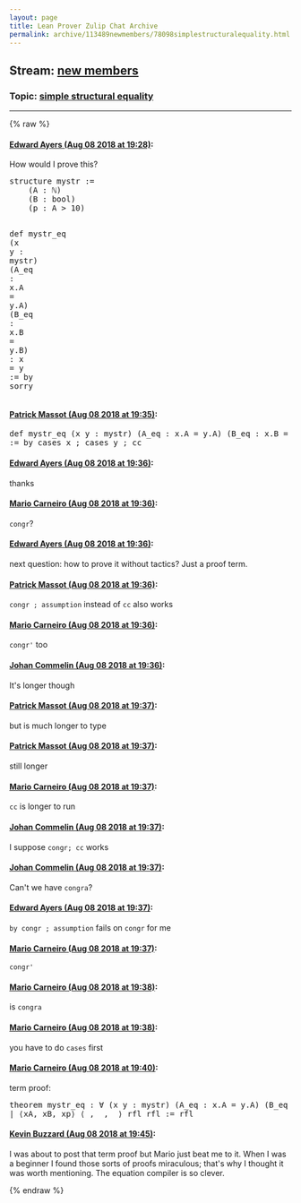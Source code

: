 ```yaml
---
layout: page
title: Lean Prover Zulip Chat Archive 
permalink: archive/113489newmembers/78098simplestructuralequality.html
---
```


## Stream: [new members](index.html)
### Topic: [simple structural equality](78098simplestructuralequality.html)

---


{% raw %}
#### [ Edward Ayers (Aug 08 2018 at 19:28)](https://leanprover.zulipchat.com/#narrow/stream/113489-new%20members/topic/simple%20structural%20equality/near/131121507):
<p>How would I prove this?</p>
<div class="codehilite"><pre><span></span><span class="kn">structure</span> <span class="n">mystr</span> <span class="o">:=</span>
    <span class="o">(</span><span class="n">A</span> <span class="o">:</span> <span class="bp">ℕ</span><span class="o">)</span>
    <span class="o">(</span><span class="n">B</span> <span class="o">:</span> <span class="n">bool</span><span class="o">)</span>
    <span class="o">(</span><span class="n">p</span> <span class="o">:</span> <span class="n">A</span> <span class="bp">&gt;</span> <span class="mi">10</span><span class="o">)</span>

<span class="n">def</span> <span class="n">mystr_eq</span> <span class="o">(</span><span class="n">x</span> <span class="n">y</span> <span class="o">:</span> <span class="n">mystr</span><span class="o">)</span> <span class="o">(</span><span class="n">A_eq</span> <span class="o">:</span> <span class="n">x</span><span class="bp">.</span><span class="n">A</span> <span class="bp">=</span> <span class="n">y</span><span class="bp">.</span><span class="n">A</span><span class="o">)</span> <span class="o">(</span><span class="n">B_eq</span> <span class="o">:</span> <span class="n">x</span><span class="bp">.</span><span class="n">B</span> <span class="bp">=</span> <span class="n">y</span><span class="bp">.</span><span class="n">B</span><span class="o">)</span> <span class="o">:</span> <span class="n">x</span> <span class="bp">=</span> <span class="n">y</span>
<span class="o">:=</span> <span class="k">by</span> <span class="n">sorry</span>
</pre></div>

#### [ Patrick Massot (Aug 08 2018 at 19:35)](https://leanprover.zulipchat.com/#narrow/stream/113489-new%20members/topic/simple%20structural%20equality/near/131121866):
<div class="codehilite"><pre><span></span><span class="n">def</span> <span class="n">mystr_eq</span> <span class="o">(</span><span class="n">x</span> <span class="n">y</span> <span class="o">:</span> <span class="n">mystr</span><span class="o">)</span> <span class="o">(</span><span class="n">A_eq</span> <span class="o">:</span> <span class="n">x</span><span class="bp">.</span><span class="n">A</span> <span class="bp">=</span> <span class="n">y</span><span class="bp">.</span><span class="n">A</span><span class="o">)</span> <span class="o">(</span><span class="n">B_eq</span> <span class="o">:</span> <span class="n">x</span><span class="bp">.</span><span class="n">B</span> <span class="bp">=</span> <span class="n">y</span><span class="bp">.</span><span class="n">B</span><span class="o">)</span> <span class="o">:</span> <span class="n">x</span> <span class="bp">=</span> <span class="n">y</span>
<span class="o">:=</span> <span class="k">by</span> <span class="n">cases</span> <span class="n">x</span> <span class="bp">;</span> <span class="n">cases</span> <span class="n">y</span> <span class="bp">;</span> <span class="n">cc</span>
</pre></div>

#### [ Edward Ayers (Aug 08 2018 at 19:36)](https://leanprover.zulipchat.com/#narrow/stream/113489-new%20members/topic/simple%20structural%20equality/near/131121909):
<p>thanks</p>

#### [ Mario Carneiro (Aug 08 2018 at 19:36)](https://leanprover.zulipchat.com/#narrow/stream/113489-new%20members/topic/simple%20structural%20equality/near/131121919):
<p><code>congr</code>?</p>

#### [ Edward Ayers (Aug 08 2018 at 19:36)](https://leanprover.zulipchat.com/#narrow/stream/113489-new%20members/topic/simple%20structural%20equality/near/131121937):
<p>next question: how to prove it without tactics? Just a proof term.</p>

#### [ Patrick Massot (Aug 08 2018 at 19:36)](https://leanprover.zulipchat.com/#narrow/stream/113489-new%20members/topic/simple%20structural%20equality/near/131121944):
<p><code>congr ; assumption</code> instead of <code>cc</code> also works</p>

#### [ Mario Carneiro (Aug 08 2018 at 19:36)](https://leanprover.zulipchat.com/#narrow/stream/113489-new%20members/topic/simple%20structural%20equality/near/131121952):
<p><code>congr'</code> too</p>

#### [ Johan Commelin (Aug 08 2018 at 19:36)](https://leanprover.zulipchat.com/#narrow/stream/113489-new%20members/topic/simple%20structural%20equality/near/131121953):
<p>It's longer though</p>

#### [ Patrick Massot (Aug 08 2018 at 19:37)](https://leanprover.zulipchat.com/#narrow/stream/113489-new%20members/topic/simple%20structural%20equality/near/131121955):
<p>but is much longer to type</p>

#### [ Patrick Massot (Aug 08 2018 at 19:37)](https://leanprover.zulipchat.com/#narrow/stream/113489-new%20members/topic/simple%20structural%20equality/near/131121960):
<p>still longer</p>

#### [ Mario Carneiro (Aug 08 2018 at 19:37)](https://leanprover.zulipchat.com/#narrow/stream/113489-new%20members/topic/simple%20structural%20equality/near/131121965):
<p><code>cc</code> is longer to run</p>

#### [ Johan Commelin (Aug 08 2018 at 19:37)](https://leanprover.zulipchat.com/#narrow/stream/113489-new%20members/topic/simple%20structural%20equality/near/131121967):
<p>I suppose <code>congr; cc</code> works</p>

#### [ Johan Commelin (Aug 08 2018 at 19:37)](https://leanprover.zulipchat.com/#narrow/stream/113489-new%20members/topic/simple%20structural%20equality/near/131121976):
<p>Can't we have <code>congra</code>?</p>

#### [ Edward Ayers (Aug 08 2018 at 19:37)](https://leanprover.zulipchat.com/#narrow/stream/113489-new%20members/topic/simple%20structural%20equality/near/131121978):
<p><code>by congr ; assumption</code> fails on <code>congr</code> for me</p>

#### [ Mario Carneiro (Aug 08 2018 at 19:37)](https://leanprover.zulipchat.com/#narrow/stream/113489-new%20members/topic/simple%20structural%20equality/near/131121980):
<p><code>congr'</code></p>

#### [ Mario Carneiro (Aug 08 2018 at 19:38)](https://leanprover.zulipchat.com/#narrow/stream/113489-new%20members/topic/simple%20structural%20equality/near/131121985):
<p>is <code>congra</code></p>

#### [ Mario Carneiro (Aug 08 2018 at 19:38)](https://leanprover.zulipchat.com/#narrow/stream/113489-new%20members/topic/simple%20structural%20equality/near/131122043):
<p>you have to do <code>cases</code> first</p>

#### [ Mario Carneiro (Aug 08 2018 at 19:40)](https://leanprover.zulipchat.com/#narrow/stream/113489-new%20members/topic/simple%20structural%20equality/near/131122165):
<p>term proof:</p>
<div class="codehilite"><pre><span></span>theorem mystr_eq : ∀ (x y : mystr) (A_eq : x.A = y.A) (B_eq : x.B = y.B), x = y
| ⟨xA, xB, xp⟩ ⟨_, _, _⟩ rfl rfl := rfl
</pre></div>

#### [ Kevin Buzzard (Aug 08 2018 at 19:45)](https://leanprover.zulipchat.com/#narrow/stream/113489-new%20members/topic/simple%20structural%20equality/near/131122397):
<p>I was about to post that term proof but Mario just beat me to it. When I was a beginner I found those sorts of proofs miraculous; that's why I thought it was worth mentioning. The equation compiler is so clever.</p>


{% endraw %}
